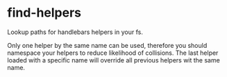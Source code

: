 # find-helpers
Lookup paths for handlebars helpers in your fs.

Only one helper by the same name can be used, therefore you should namespace your helpers to reduce likelihood of collisions. The last helper loaded with a specific name will override all previous helpers wit the same name.